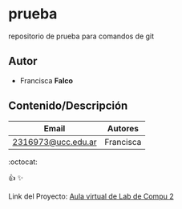# prueba
repositorio de prueba para comandos de git

## Autor
* Francisca **Falco**


## Contenido/Descripción

| Email | Autores |
|-------|---------|
|2316973@ucc.edu.ar|Francisca|


:octocat:

:+1:
:sparkles:

Link del Proyecto: [Aula virtual de Lab de Compu 2](https://presencial.ucc.edu.ar/course/view.php?id=10671)